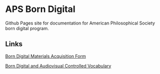 # APS Born Digital

Github Pages site for documentation for American Philosophical Society born digital program.

## Links

[Born Digital Materials Acquisition Form](https://docs.google.com/forms/d/1PwwyMIDMZm3CcsNMx-ffKm9vVN7AslWrRKfnNW45_EY/edit)

[Born Digital and Audiovisual Controlled Vocabulary](https://docs.google.com/document/d/1NjodBg7dzAAJ_vOw-j6pYHw34J7f3LRvYDlti6p9z4M/edit?usp=drive_link)
